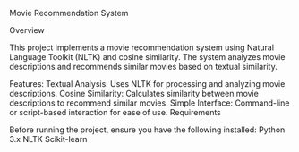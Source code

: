 Movie Recommendation System

Overview

This project implements a movie recommendation system using Natural Language Toolkit (NLTK) and cosine similarity. 
The system analyzes movie descriptions and recommends similar movies based on textual similarity.

Features:
Textual Analysis: Uses NLTK for processing and analyzing movie descriptions.
Cosine Similarity: Calculates similarity between movie descriptions to recommend similar movies.
Simple Interface: Command-line or script-based interaction for ease of use.
Requirements

Before running the project, ensure you have the following installed:
Python 3.x
NLTK
Scikit-learn
